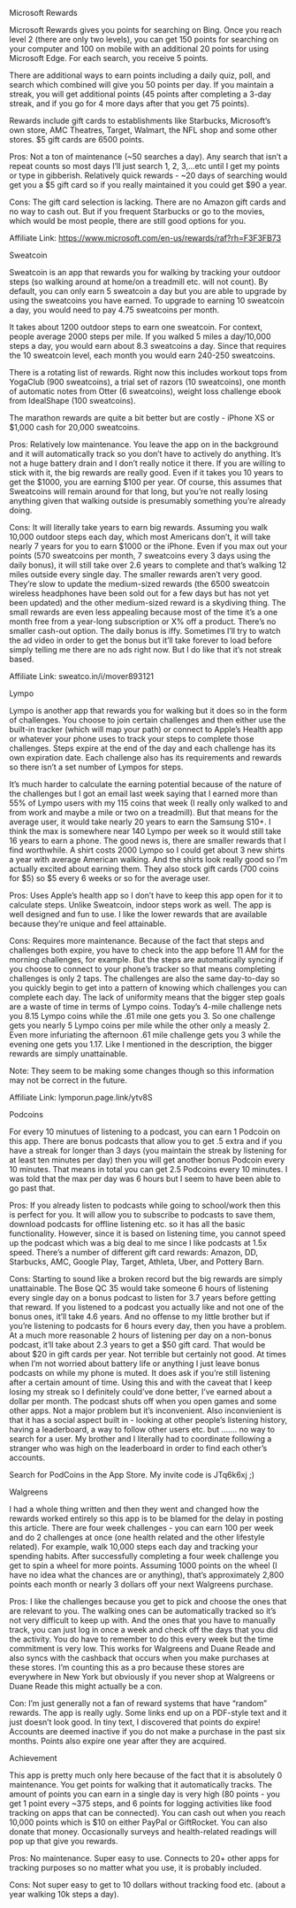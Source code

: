 Microsoft Rewards

Microsoft Rewards gives you points for searching on Bing. Once you reach level 2 (there are only two levels), you can get 150 points for searching on your computer and 100 on mobile with an additional 20 points for using Microsoft Edge. For each search, you receive 5 points.

There are additional ways to earn points including a daily quiz, poll, and search which combined will give you 50 points per day. If you maintain a streak, you will get additional points (45 points after completing a 3-day streak, and if you go for 4 more days after that you get 75 points).

Rewards include gift cards to establishments like Starbucks, Microsoft’s own store, AMC Theatres, Target, Walmart, the NFL shop and some other stores. $5 gift cards are 6500 points.

Pros:
Not a ton of maintenance (~50 searches a day). Any search that isn’t a repeat counts so most days I’ll just search 1, 2, 3,...etc until I get my points or type in gibberish.
Relatively quick rewards - ~20 days of searching would get you a $5 gift card so if you really maintained it you could get $90 a year.

Cons:
The gift card selection is lacking. There are no Amazon gift cards and no way to cash out. But if you frequent Starbucks or go to the movies, which would be most people, there are still good options for you.

Affiliate Link: https://www.microsoft.com/en-us/rewards/raf?rh=F3F3FB73

Sweatcoin

Sweatcoin is an app that rewards you for walking by tracking your outdoor steps (so walking around at home/on a treadmill etc. will not count). By default, you can only earn 5 sweatcoin a day but you are able to upgrade by using the sweatcoins you have earned. To upgrade to earning 10 sweatcoin a day, you would need to pay 4.75 sweatcoins per month.

It takes about 1200 outdoor steps to earn one sweatcoin. For context, people average 2000 steps per mile. If you walked 5 miles a day/10,000 steps a day, you would earn about 8.3 sweatcoins a day. Since that requires the 10 sweatcoin level, each month you would earn 240-250 sweatcoins.

There is a rotating list of rewards. Right now this includes workout tops from YogaClub (900 sweatcoins), a trial set of razors (10 sweatcoins), one month of automatic notes from Otter (6 sweatcoins), weight loss challenge ebook from IdealShape (100 sweatcoins).

The marathon rewards are quite a bit better but are costly - iPhone XS or $1,000 cash for 20,000 sweatcoins.

Pros:
Relatively low maintenance. You leave the app on in the background and it will automatically track so you don’t have to actively do anything. It’s not a huge battery drain and I don’t really notice it there.
If you are willing to stick with it, the big rewards are really good. Even if it takes you 10 years to get the $1000, you are earning $100 per year. Of course, this assumes that Sweatcoins will remain around for that long, but you’re not really losing anything given that walking outside is presumably something you’re already doing.

Cons:
It will literally take years to earn big rewards. Assuming you walk 10,000 outdoor steps each day, which most Americans don’t, it will take nearly 7 years for you to earn $1000 or the iPhone. Even if you max out your points (570 sweatcoins per month, 7 sweatcoins every 3 days using the daily bonus), it will still take over 2.6 years to complete and that’s walking 12 miles outside every single day.
The smaller rewards aren’t very good. They’re slow to update the medium-sized rewards (the 6500 sweatcoin wireless headphones have been sold out for a few days but has not yet been updated) and the other medium-sized reward is a skydiving thing. The small rewards are even less appealing because most of the time it’s a one month free from a year-long subscription or X% off a product. There’s no smaller cash-out option.
The daily bonus is iffy. Sometimes I’ll try to watch the ad video in order to get the bonus but it’ll take forever to load before simply telling me there are no ads right now. But I do like that it’s not streak based.

Affiliate Link: sweatco.in/i/mover893121

Lympo

Lympo is another app that rewards you for walking but it does so in the form of challenges. You choose to join certain challenges and then either use the built-in tracker (which will map your path) or connect to Apple’s Health app or whatever your phone uses to track your steps to complete those challenges. Steps expire at the end of the day and each challenge has its own expiration date. Each challenge also has its requirements and rewards so there isn’t a set number of Lympos for steps.

It’s much harder to calculate the earning potential because of the nature of the challenges but I got an email last week saying that I earned more than 55% of Lympo users with my 115 coins that week (I really only walked to and from work and maybe a mile or two on a treadmill). But that means for the average user, it would take nearly 20 years to earn the Samsung S10+. I think the max is somewhere near 140 Lympo per week so it would still take 16 years to earn a phone. The good news is, there are smaller rewards that I find worthwhile. A shirt costs 2000 Lympo so I could get about 3 new shirts a year with average American walking. And the shirts look really good so I’m actually excited about earning them. They also stock gift cards (700 coins for $5) so $5 every 6 weeks or so for the average user.

Pros:
Uses Apple’s health app so I don’t have to keep this app open for it to calculate steps. Unlike Sweatcoin, indoor steps work as well.
The app is well designed and fun to use. I like the lower rewards that are available because they’re unique and feel attainable.

Cons:
Requires more maintenance. Because of the fact that steps and challenges both expire, you have to check into the app before 11 AM for the morning challenges, for example. But the steps are automatically syncing if you choose to connect to your phone’s tracker so that means completing challenges is only 2 taps. The challenges are also the same day-to-day so you quickly begin to get into a pattern of knowing which challenges you can complete each day.
The lack of uniformity means that the bigger step goals are a waste of time in terms of Lympo coins. Today’s 4-mile challenge nets you 8.15 Lympo coins while the .61 mile one gets you 3. So one challenge gets you nearly 5 Lympo coins per mile while the other only a measly 2. Even more infuriating the afternoon .61 mile challenge gets you 3 while the evening one gets you 1.17.
Like I mentioned in the description, the bigger rewards are simply unattainable.

Note: They seem to be making some changes though so this information may not be correct in the future.

Affiliate Link: lymporun.page.link/ytv8S

Podcoins

For every 10 minutues of listening to a podcast, you can earn 1 Podcoin on this app. There are bonus podcasts that allow you to get .5 extra and if you have a streak for longer than 3 days (you maintain the streak by listening for at least ten minutes per day) then you will get another bonus Podcoin every 10 minutes. That means in total you can get 2.5 Podcoins every 10 minutes. I was told that the max per day was 6 hours but I seem to have been able to go past that.

Pros:
If you already listen to podcasts while going to school/work then this is perfect for you. It will allow you to subscribe to podcasts to save them, download podcasts for offline listening etc. so it has all the basic functionality. However, since it is based on listening time, you cannot speed up the podcast which was a big deal to me since I like podcasts at 1.5x speed.
There’s a number of different gift card rewards: Amazon, DD, Starbucks, AMC, Google Play, Target, Athleta, Uber, and Pottery Barn.

Cons:
Starting to sound like a broken record but the big rewards are simply unattainable. The Bose QC 35 would take someone 6 hours of listening every single day on a bonus podcast to listen for 3.7 years before getting that reward. If you listened to a podcast you actually like and not one of the bonus ones, it’ll take 4.6 years. And no offense to my little brother but if you’re listening to podcasts for 6 hours every day, then you have a problem. At a much more reasonable 2 hours of listening per day on a non-bonus podcast, it’ll take about 2.3 years to get a $50 gift card. That would be about $20 in gift cards per year. Not terrible but certainly not good. At times when I’m not worried about battery life or anything I just leave bonus podcasts on while my phone is muted. It does ask if you’re still listening after a certain amount of time. Using this and with the caveat that I keep losing my streak so I definitely could’ve done better, I’ve earned about a dollar per month.
The podcast shuts off when you open games and some other apps. Not a major problem but it’s inconvenient. Also inconvienient is that it has a social aspect built in - looking at other people’s listening history, having a leaderboard, a way to follow other users etc. but ....... no way to search for a user. My brother and I literally had to coordinate following a stranger who was high on the leaderboard in order to find each other’s accounts.

Search for PodCoins in the App Store. My invite code is JTq6k6xj ;)

Walgreens

I had a whole thing written and then they went and changed how the rewards worked entirely so this app is to be blamed for the delay in posting this article. There are four week challenges - you can earn 100 per week and do 2 challenges at once (one health related and the other lifestyle related). For example, walk 10,000 steps each day and tracking your spending habits. After successfully completing a four week challenge you get to spin a wheel for more points. Assuming 1000 points on the wheel (I have no idea what the chances are or anything), that’s approximately 2,800 points each month or nearly 3 dollars off your next Walgreens purchase.

Pros:
I like the challenges because you get to pick and choose the ones that are relevant to you. The walking ones can be automatically tracked so it’s not very difficult to keep up with. And the ones that you have to manually track, you can just log in once a week and check off the days that you did the activity. You do have to remember to do this every week but the time commitment is very low.
This works for Walgreens and Duane Reade and also syncs with the cashback that occurs when you make purchases at these stores. I’m counting this as a pro because these stores are everywhere in New York but obviously if you never shop at Walgreens or Duane Reade this might actually be a con.

Con:
I’m just generally not a fan of reward systems that have “random” rewards.
The app is really ugly. Some links end up on a PDF-style text and it just doesn’t look good.
In tiny text, I discovered that points do expire! Accounts are deemed inactive if you do not make a purchase in the past six months. Points also expire one year after they are acquired.

Achievement

This app is pretty much only here because of the fact that it is absolutely 0 maintenance. You get points for walking that it automatically tracks. The amount of points you can earn in a single day is very high (80 points - you get 1 point every ~375 steps, and 6 points for logging activities like food tracking on apps that can be connected). You can cash out when you reach 10,000 points which is $10 on either PayPal or GiftRocket. You can also donate that money. Occasionally surveys and health-related readings will pop up that give you rewards.

Pros:
No maintenance. Super easy to use.
Connects to 20+ other apps for tracking purposes so no matter what you use, it is probably included.

Cons:
Not super easy to get to 10 dollars without tracking food etc. (about a year walking 10k steps a day).

